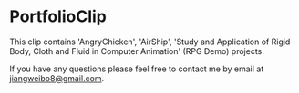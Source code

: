 # PortfolioClip

This clip contains 'AngryChicken', 'AirShip', 'Study and Application of Rigid Body, Cloth and Fluid in Computer Animation' (RPG Demo) projects.

If you have any questions please feel free to contact me by email at jiangweibo8@gmail.com.
